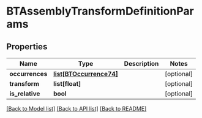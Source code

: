 # BTAssemblyTransformDefinitionParams

## Properties
Name | Type | Description | Notes
------------ | ------------- | ------------- | -------------
**occurrences** | [**list[BTOccurrence74]**](BTOccurrence74.md) |  | [optional] 
**transform** | **list[float]** |  | [optional] 
**is_relative** | **bool** |  | [optional] 

[[Back to Model list]](../README.md#documentation-for-models) [[Back to API list]](../README.md#documentation-for-api-endpoints) [[Back to README]](../README.md)


